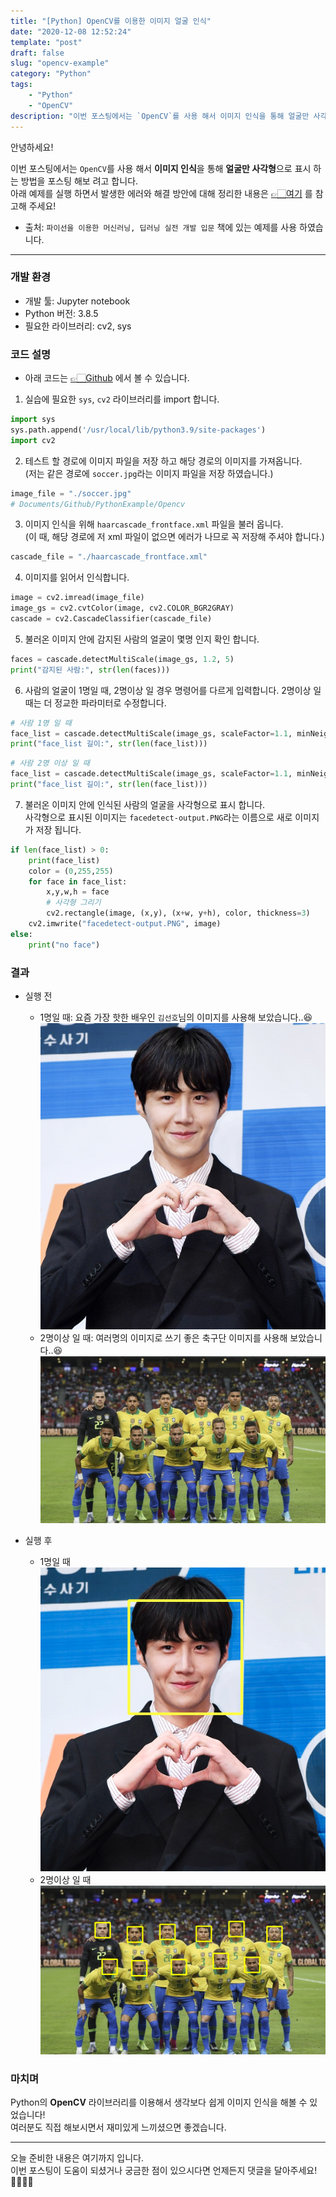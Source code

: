 ```yaml
---
title: "[Python] OpenCV를 이용한 이미지 얼굴 인식"
date: "2020-12-08 12:52:24"
template: "post"
draft: false
slug: "opencv-example"
category: "Python"
tags:
    - "Python"
    - "OpenCV"
description: "이번 포스팅에서는 `OpenCV`를 사용 해서 이미지 인식을 통해 얼굴만 사각형으로 표시 하는 방법을 포스팅 해보 려고 합니다."
---
```


안녕하세요!  

이번 포스팅에서는 `OpenCV`를 사용 해서 **이미지 인식**을 통해 **얼굴만 사각형**으로 표시 하는 방법을 포스팅 해보 려고 합니다.   
아래 예제를 실행 하면서 발생한 에러와 해결 방안에 대해 정리한 내용은 [👉🏻여기](https://shinsangeun.github.io/posts/python/cv2-install) 를 참고해 주세요!


* 출처: `파이선을 이용한 머신러닝, 딥러닝 실전 개발 입문` 책에 있는 예제를 사용 하였습니다.

-----

### 개발 환경
- 개발 툴: Jupyter notebook
- Python 버전: 3.8.5
- 필요한 라이브러리: cv2, sys


### 코드 설명
- 아래 코드는 [👉🏻Github](https://github.com/shinsangeun/PythonStudy/tree/master/Opencv) 에서 볼 수 있습니다.

1. 실습에 필요한 `sys`, `cv2` 라이브러리를 import 합니다.
```python
import sys
sys.path.append('/usr/local/lib/python3.9/site-packages')
import cv2
``` 

2. 테스트 할 경로에 이미지 파일을 저장 하고 해당 경로의 이미지를 가져옵니다.  
(저는 같은 경로에 `soccer.jpg`라는 이미지 파일을 저장 하였습니다.) 
```python
image_file = "./soccer.jpg"
# Documents/Github/PythonExample/Opencv
```

3. 이미지 인식을 위해 `haarcascade_frontface.xml` 파일을 불러 옵니다.  
(이 때, 해당 경로에 저 xml 파일이 없으면 에러가 나므로 꼭 저장해 주셔야 합니다.)
```python
cascade_file = "./haarcascade_frontface.xml"
```

4. 이미지를 읽어서 인식합니다.
```python
image = cv2.imread(image_file)
image_gs = cv2.cvtColor(image, cv2.COLOR_BGR2GRAY)
cascade = cv2.CascadeClassifier(cascade_file)
```

5. 불러온 이미지 안에 감지된 사람의 얼굴이 몇명 인지 확인 합니다.
```python
faces = cascade.detectMultiScale(image_gs, 1.2, 5)
print("감지된 사람:", str(len(faces)))
```

6. 사람의 얼굴이 1명일 때, 2명이상 일 경우 명령어를 다르게 입력합니다. 2명이상 일 때는 더 정교한 파라미터로 수정합니다.
```python
# 사람 1명 일 때
face_list = cascade.detectMultiScale(image_gs, scaleFactor=1.1, minNeighbors=1, minSize=(150, 150))
print("face_list 길이:", str(len(face_list)))
```
```python
# 사람 2명 이상 일 때
face_list = cascade.detectMultiScale(image_gs, scaleFactor=1.1, minNeighbors=1, minSize=(50, 50), maxSize=(60,60))
print("face_list 길이:", str(len(face_list)))
```

7. 불러온 이미지 안에 인식된 사람의 얼굴을 사각형으로 표시 합니다.  
  사각형으로 표시된 이미지는 `facedetect-output.PNG`라는 이름으로 새로 이미지가 저장 됩니다.
```python
if len(face_list) > 0:
    print(face_list)
    color = (0,255,255)
    for face in face_list:
        x,y,w,h = face
        # 사각형 그리기
        cv2.rectangle(image, (x,y), (x+w, y+h), color, thickness=3)
    cv2.imwrite("facedetect-output.PNG", image)
else:
    print("no face")
```


### 결과
- 실행 전
  - 1명일 때: 요즘 가장 핫한 배우인 `김선호`님의 이미지를 사용해 보았습니다..😆  
   ![김선호](../../../static/assets/images/python/kimseonho.png) 
  - 2명이상 일 때: 여러명의 이미지로 쓰기 좋은 축구단 이미지를 사용해 보았습니다..😆  
   ![soccer](../../../static/assets/images/python/soccer.png)

- 실행 후
  - 1명일 때  
   ![김선호_result](../../../static/assets/images/python/kimseonho_result.png) 
  - 2명이상 일 때  
   ![soccer_result](../../../static/assets/images/python/soccer_result.png)


### 마치며
Python의 **OpenCV** 라이브러리를 이용해서 생각보다 쉽게 이미지 인식을 해볼 수 있었습니다!  
여러분도 직접 해보시면서 재미있게 느끼셨으면 좋겠습니다.

-----



오늘 준비한 내용은 여기까지 입니다.  
이번 포스팅이 도움이 되셨거나 궁금한 점이 있으시다면 언제든지 댓글을 달아주세요!🙋🏻‍♀️✨    